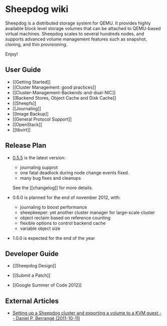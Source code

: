 # Sheepdog wiki

Sheepdog is a distributed storage system for QEMU. It provides highly available block level storage volumes that can be attached to QEMU-based virtual machines. Sheepdog scales to several hundreds nodes, and supports advanced volume management features such as snapshot, cloning, and thin provisioning.

Enjoy!

## User Guide

 * [[Getting Started]]
 * [[Cluster Management: good practices]]
 * [[Cluster-Management-Backends-and-dual-NIC]]
 * [[Backend Stores, Object Cache and Disk Cache]]
 * [[Sheepfs]]
 * [[Journaling]]
 * [[Image Backup]]
 * [[General Protocol Support]]
 * [[OpenStack]]
 * [[libvirt]]

## Release Plan

 * [0.5.5](https://github.com/collie/sheepdog/tarball/v0.5.5) is the latest version:
   - journaling supprot
   - one fatal deadlock during node change events fixed.
   - many bug fixes and cleanups

   See the [[changelog]] for more details.

 * 0.6.0 is planned for the end of november 2012, with:
   - journaling to boost performance
   - sheepkeeper: yet another cluster manager for large-scale cluster
   - object reclaim based on reference counting
   - flexible options to control backend cache
   - variable object size


 * 1.0.0 is expected for the end of the year
 
## Developer Guide
 * [[Sheepdog Design]]
 * [[Submit a Patch]]
 
 * [[Google Summer of Code 2012]]

## External Articles
 * [Setting up a Sheepdog cluster and exporting a volume to a KVM guest -- Daniel P. Berrangé (2011-10-11)](http://berrange.com/posts/2011/10/11/setting-up-a-sheepdog-cluster-and-exporting-a-volume-to-a-kvm-guest/)